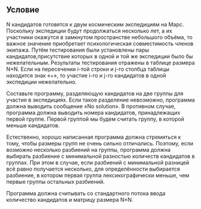 ## Условие

N кандидатов готовятся к двум космическим экспедициям на Марс. Поскольку экспедиции будут продолжаться несколько лет, а их участники окажутся в замкнутом пространстве небольшого объёма, то важное значение приобретает психологическая совместимость членов экипажа. Путём тестирования были установлены пары кандидатов,присутствие которых в одной и той же экспедиции было бы нежелательным. Результаты тестирования отражены в таблице размера N×N. Если на пересечении i-той строки и j-го столбца таблицы находится знак «+», то участие i-го и j-го кандидатов в одной экспедиции нежелательно.

Составьте программу, разделяющую кандидатов на две группы для участия в экспедициях. Если такое разделение невозможно, программа должна выводить сообщение «No solution». В противном случае, программа должна выводить номера кандидатов, принадлежащих первой группе. Первой группой мы будем считать группу, в которой меньше кандидатов.

Естественно, хорошо написанная программа должна стремиться к тому, чтобы размеры групп не очень сильно отличались. Поэтому, если возможно несколько разбиений на группы, программа должна выбирать разбиение с минимальной разностью количеств кандидатов в группах. При этом в случае, если разбиений с минимальной разницей всё равно получается несколько, для определённости выбирается разбиение, в котором первая группа лексикографически меньше, чем первые группы остальных разбиений.

Программа должна считывать со стандартного потока ввода количество кандидатов и матрицу размера N×N.